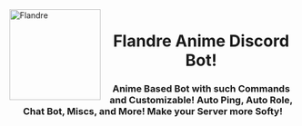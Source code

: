 <img width="160" height="160" align="left" style="float: left; margin: 0 10px 10px 0;" alt="Flandre" src="https://i.ibb.co/G0S0xrv/9-C7-C8937-9541-4179-A735-DE7-C9-E84-B84-A.png">
<h1 align="center">Flandre Anime Discord Bot!</h1>
<h3 align="center">Anime Based Bot with such Commands and Customizable! Auto Ping, Auto Role, Chat Bot, Miscs, and More! Make your Server more Softy!</h3>
